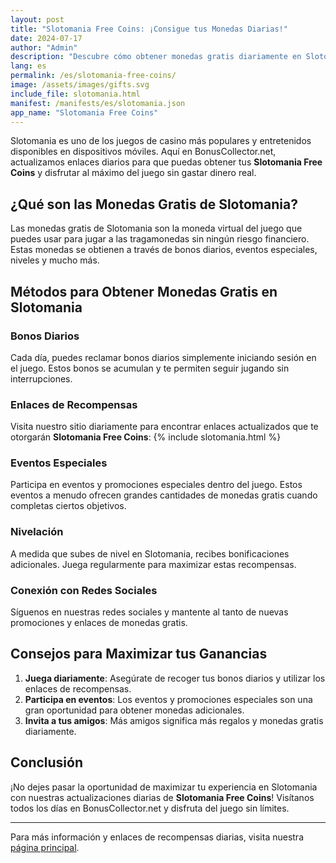 ```yaml
---
layout: post
title: "Slotomania Free Coins: ¡Consigue tus Monedas Diarias!"
date: 2024-07-17
author: "Admin"
description: "Descubre cómo obtener monedas gratis diariamente en Slotomania y maximiza tu diversión en el casino."
lang: es
permalink: /es/slotomania-free-coins/
image: /assets/images/gifts.svg
include_file: slotomania.html
manifest: /manifests/es/slotomania.json
app_name: "Slotomania Free Coins"
---
```


Slotomania es uno de los juegos de casino más populares y entretenidos disponibles en dispositivos móviles. Aquí en BonusCollector.net, actualizamos enlaces diarios para que puedas obtener tus **Slotomania Free Coins** y disfrutar al máximo del juego sin gastar dinero real.

## ¿Qué son las Monedas Gratis de Slotomania?

Las monedas gratis de Slotomania son la moneda virtual del juego que puedes usar para jugar a las tragamonedas sin ningún riesgo financiero. Estas monedas se obtienen a través de bonos diarios, eventos especiales, niveles y mucho más.

## Métodos para Obtener Monedas Gratis en Slotomania

### Bonos Diarios
Cada día, puedes reclamar bonos diarios simplemente iniciando sesión en el juego. Estos bonos se acumulan y te permiten seguir jugando sin interrupciones.

### Enlaces de Recompensas
Visita nuestro sitio diariamente para encontrar enlaces actualizados que te otorgarán **Slotomania Free Coins**:
{% include slotomania.html %}

### Eventos Especiales
Participa en eventos y promociones especiales dentro del juego. Estos eventos a menudo ofrecen grandes cantidades de monedas gratis cuando completas ciertos objetivos.

### Nivelación
A medida que subes de nivel en Slotomania, recibes bonificaciones adicionales. Juega regularmente para maximizar estas recompensas.

### Conexión con Redes Sociales
Síguenos en nuestras redes sociales y mantente al tanto de nuevas promociones y enlaces de monedas gratis.

## Consejos para Maximizar tus Ganancias

1. **Juega diariamente**: Asegúrate de recoger tus bonos diarios y utilizar los enlaces de recompensas.
2. **Participa en eventos**: Los eventos y promociones especiales son una gran oportunidad para obtener monedas adicionales.
3. **Invita a tus amigos**: Más amigos significa más regalos y monedas gratis diariamente.

## Conclusión

¡No dejes pasar la oportunidad de maximizar tu experiencia en Slotomania con nuestras actualizaciones diarias de **Slotomania Free Coins**! Visítanos todos los días en BonusCollector.net y disfruta del juego sin límites.

---

Para más información y enlaces de recompensas diarias, visita nuestra [página principal](https://bonuscollector.net/es/).